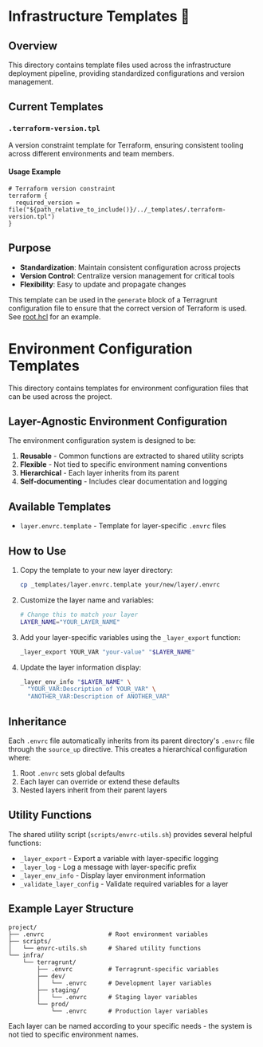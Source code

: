 # Infrastructure Templates 🧩

## Overview

This directory contains template files used across the infrastructure deployment pipeline, providing standardized configurations and version management.

## Current Templates

### `.terraform-version.tpl`

A version constraint template for Terraform, ensuring consistent tooling across different environments and team members.

#### Usage Example

```hcl
# Terraform version constraint
terraform {
  required_version = file("${path_relative_to_include()}/../_templates/.terraform-version.tpl")
}
```

## Purpose

- **Standardization**: Maintain consistent configuration across projects
- **Version Control**: Centralize version management for critical tools
- **Flexibility**: Easy to update and propagate changes

This template can be used in the `generate` block of a Terragrunt configuration file to ensure that the correct version of Terraform is used. See [root.hcl](../root.hcl) for an example.

# Environment Configuration Templates

This directory contains templates for environment configuration files that can be used across the project.

## Layer-Agnostic Environment Configuration

The environment configuration system is designed to be:

1. **Reusable** - Common functions are extracted to shared utility scripts
2. **Flexible** - Not tied to specific environment naming conventions
3. **Hierarchical** - Each layer inherits from its parent
4. **Self-documenting** - Includes clear documentation and logging

## Available Templates

- `layer.envrc.template` - Template for layer-specific `.envrc` files

## How to Use

1. Copy the template to your new layer directory:
   ```bash
   cp _templates/layer.envrc.template your/new/layer/.envrc
   ```

2. Customize the layer name and variables:
   ```bash
   # Change this to match your layer
   LAYER_NAME="YOUR_LAYER_NAME"
   ```

3. Add your layer-specific variables using the `_layer_export` function:
   ```bash
   _layer_export YOUR_VAR "your-value" "$LAYER_NAME"
   ```

4. Update the layer information display:
   ```bash
   _layer_env_info "$LAYER_NAME" \
     "YOUR_VAR:Description of YOUR_VAR" \
     "ANOTHER_VAR:Description of ANOTHER_VAR"
   ```

## Inheritance

Each `.envrc` file automatically inherits from its parent directory's `.envrc` file through the `source_up` directive. This creates a hierarchical configuration where:

1. Root `.envrc` sets global defaults
2. Each layer can override or extend these defaults
3. Nested layers inherit from their parent layers

## Utility Functions

The shared utility script (`scripts/envrc-utils.sh`) provides several helpful functions:

- `_layer_export` - Export a variable with layer-specific logging
- `_layer_log` - Log a message with layer-specific prefix
- `_layer_env_info` - Display layer environment information
- `_validate_layer_config` - Validate required variables for a layer

## Example Layer Structure

```
project/
├── .envrc                  # Root environment variables
├── scripts/
│   └── envrc-utils.sh      # Shared utility functions
└── infra/
    └── terragrunt/
        ├── .envrc          # Terragrunt-specific variables
        ├── dev/
        │   └── .envrc      # Development layer variables
        ├── staging/
        │   └── .envrc      # Staging layer variables
        └── prod/
            └── .envrc      # Production layer variables
```

Each layer can be named according to your specific needs - the system is not tied to specific environment names.
